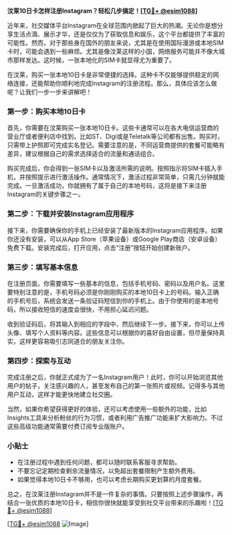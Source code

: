 **汶莱10日卡怎样注册Instagram？轻松几步搞定！[[TG💪+ @esim1088](https://t.me/s/esim1088)]**

近年来，社交媒体平台Instagram在全球范围内掀起了巨大的热潮。无论你是想分享生活点滴、展示才华，还是仅仅为了获取信息和娱乐，这个平台都提供了丰富的可能性。然而，对于那些身在国外的朋友来说，尤其是在使用国际漫游或本地SIM卡时，可能会遇到一些麻烦。尤其是像汶莱这样的小国，网络服务可能并不像大城市那样发达。这时候，一张本地化的SIM卡就显得尤为重要了。

在汶莱，购买一张本地10日卡是非常便捷的选择。这种卡不仅能够提供稳定的网络连接，还能帮助你顺利地完成Instagram的注册流程。那么，具体应该怎么做呢？让我们一步一步来讲解吧！

### 第一步：购买本地10日卡

首先，你需要在汶莱购买一张本地10日卡。这些卡通常可以在各大电信运营商的营业厅或者便利店中找到。比如ST、Digi或是Teletalk等公司都有出售。购买时，只需带上护照即可完成实名登记。需要注意的是，不同运营商提供的套餐可能略有差异，建议根据自己的需求选择适合的流量和通话组合。

购买完成后，你会得到一张SIM卡以及激活所需的说明。按照指示将SIM卡插入手机，并按照提示进行激活操作。通常情况下，激活过程非常简单，只需几分钟就能完成。一旦激活成功，你就拥有了属于自己的本地号码，这将是接下来注册Instagram的关键步骤之一。

### 第二步：下载并安装Instagram应用程序

接下来，你需要确保你的手机上已经安装了最新版本的Instagram应用程序。如果你还没有安装，可以从App Store（苹果设备）或Google Play商店（安卓设备）免费下载。安装完成后，打开应用，点击“注册”按钮开始创建新账户。

### 第三步：填写基本信息

在注册页面，你需要填写一些基本的信息，包括手机号码、密码以及用户名。这里要特别注意的是，手机号码必须是你刚刚购买的本地10日卡上的号码。输入正确的手机号后，系统会发送一条验证码短信到你的手机上。由于你使用的是本地号码，所以接收短信的速度会很快，不用担心延迟问题。

收到验证码后，将其输入到相应的字段中，然后继续下一步。接下来，你可以上传头像、填写个人资料等内容。这些信息可以根据你的喜好自由设置，但尽量保持真实，这样更容易吸引志同道合的朋友关注你。

### 第四步：探索与互动

完成注册之后，你就正式成为了一名Instagram用户！此时，你可以开始浏览其他用户的帖子，关注感兴趣的人，甚至发布自己的第一张照片或视频。记得多与其他用户互动，这样才能更快地建立社交圈。

当然，如果你希望获得更好的体验，还可以考虑使用一些额外的功能，比如Insights工具来分析粉丝的行为习惯，或者利用广告推广功能来扩大影响力。不过这些高级功能通常需要付费订阅专业版账户。

### 小贴士

- 在注册过程中遇到任何问题，都可以随时联系客服寻求帮助。
- 不要忘记定期检查剩余流量情况，以免超出套餐限制产生额外费用。
- 如果觉得本地10日卡不够用，也可以考虑长期购买更划算的月度套餐。

总之，在汶莱注册Instagram并不是一件复杂的事情。只要按照上述步骤操作，再结合一张优质的本地10日卡，相信你很快就能享受到社交平台带来的乐趣啦！[[TG💪+ @esim1088](https://t.me/s/esim1088)]

[[TG💪+ @esim1088](https://t.me/s/esim1088) ![Image](https://i.postimg.cc/4NQfJmqS/Snipaste-2025-05-13-00-14-12.png)]